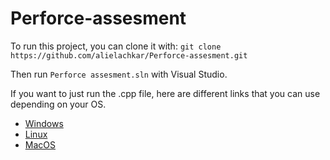 # Perforce-assesment

To run this project, you can clone it with: ```git clone https://github.com/alielachkar/Perforce-assesment.git```

Then run ```Perforce assesment.sln``` with Visual Studio.

If you want to just run the .cpp file, here are different links that you can use depending on your OS.
- [Windows](https://docs.microsoft.com/en-us/cpp/build/walkthrough-compiling-a-native-cpp-program-on-the-command-line?view=msvc-170)
- [Linux](https://www.cyberciti.biz/faq/howto-compile-and-run-c-cplusplus-code-in-linux/)
- [MacOS](https://siytek.com/how-to-compile-cpp-on-a-mac/)
